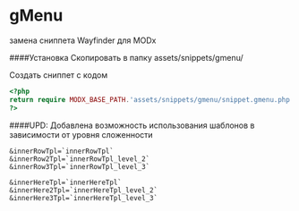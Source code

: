 gMenu
=====

замена сниппета Wayfinder для MODx 

####Установка
Скопировать в папку assets/snippets/gmenu/

Создать сниппет с кодом
```PHP
<?php
return require MODX_BASE_PATH.'assets/snippets/gmenu/snippet.gmenu.php';
?>
```

####UPD:
Добавлена возможность использования шаблонов в зависимости от уровня сложенности

```CODE
&innerRowTpl=`innerRowTpl`
&innerRow2Tpl=`innerRowTpl_level_2`
&innerRow3Tpl=`innerRowTpl_level_3`

&innerHereTpl=`innerHereTpl`
&innerHere2Tpl=`innerHereTpl_level_2`
&innerHere3Tpl=`innerHereTpl_level_3`
```
